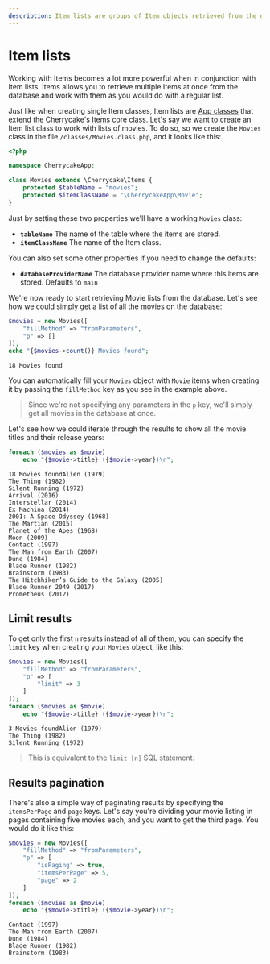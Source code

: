 ```yaml
---
description: Item lists are groups of Item objects retrieved from the database.
---
```


# Item lists

Working with Items becomes a lot more powerful when in conjunction with Item lists. Items allows you to retrieve multiple Items at once from the database and work with them as you would do with a regular list.

Just like when creating single Item classes, Item lists are [App classes](../classes-guide.md#app-class-files) that extend the Cherrycake's [Items](../../reference/core-classes/items/) core class. Let's say we want to create an Item list class to work with lists of movies. To do so, so we create the `Movies` class in the file `/classes/Movies.class.php`, and it looks like this:



```php
<?php

namespace CherrycakeApp;

class Movies extends \Cherrycake\Items {
    protected $tableName = "movies";
    protected $itemClassName = "\CherrycakeApp\Movie";
}
```

Just by setting these two properties we'll have a working `Movies` class:

* **`tableName`** The name of the table where the items are stored.
* **`itemClassName`** The name of the Item class.

You can also set some other properties if you need to change the defaults:

* **`databaseProviderName`** The database provider name where this items are stored. Defaults to `main`

We're now ready to start retrieving Movie lists from the database. Let's see how we could simply get a list of all the movies on the database:

```php
$movies = new Movies([
    "fillMethod" => "fromParameters",
    "p" => []
]);
echo "{$movies->count()} Movies found";
```

```text
18 Movies found
```

You can automatically fill your `Movies` object with `Movie` items when creating it by passing the `fillMethod` key as you see in the example above.

> Since we're not specifying any parameters in the `p` key, we'll simply get all movies in the database at once.

Let's see how we could iterate through the results to show all the movie titles and their release years:

```php
foreach ($movies as $movie)
    echo "{$movie->title} ({$movie->year})\n";
```

```text
18 Movies foundAlien (1979)
The Thing (1982)
Silent Running (1972)
Arrival (2016)
Interstellar (2014)
Ex Machina (2014)
2001: A Space Odyssey (1968)
The Martian (2015)
Planet of the Apes (1968)
Moon (2009)
Contact (1997)
The Man from Earth (2007)
Dune (1984)
Blade Runner (1982)
Brainstorm (1983)
The Hitchhiker’s Guide to the Galaxy (2005)
Blade Runner 2049 (2017)
Prometheus (2012)
```

## Limit results

To get only the first `n` results instead of all of them, you can specify the `limit` key when creating your `Movies` object, like this:

```php
$movies = new Movies([
    "fillMethod" => "fromParameters",
    "p" => [
        "limit" => 3
    ]
]);
foreach ($movies as $movie)
    echo "{$movie->title} ({$movie->year})\n";
```

```text
3 Movies foundAlien (1979)
The Thing (1982)
Silent Running (1972)
```

> This is equivalent to the `limit [n]` SQL statement.

## Results pagination

There's also a simple way of paginating results by specifying the `itemsPerPage` and `page` keys. Let's say you're dividing your movie listing in pages containing five movies each, and you want to get the third page. You would do it like this:

```php
$movies = new Movies([
    "fillMethod" => "fromParameters",
    "p" => [
        "isPaging" => true,
        "itemsPerPage" => 5,
        "page" => 2
    ]
]);
foreach ($movies as $movie)
    echo "{$movie->title} ({$movie->year})\n";
```

```text
Contact (1997)
The Man from Earth (2007)
Dune (1984)
Blade Runner (1982)
Brainstorm (1983)
```

